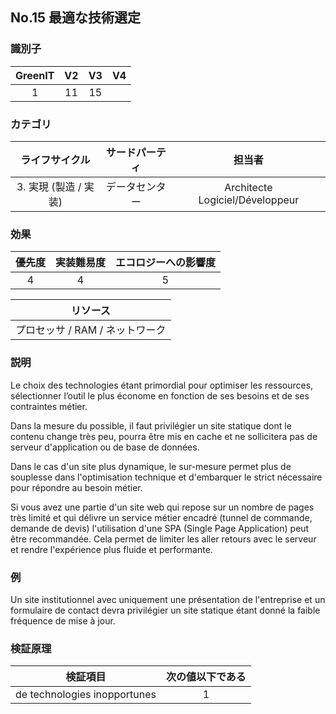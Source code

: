 ## No.15 最適な技術選定

### 識別子

| GreenIT |  V2  |  V3  |  V4  |
|:-------:|:----:|:----:|:----:|
|   1   |  11 | 15  |      |

### カテゴリ

| ライフサイクル |  サードパーティ  |  担当者  |
|:---------:|:----:|:----:|
| 3. 実現 (製造 / 実装) | データセンター | Architecte Logiciel/Développeur |

### 効果

| 優先度 |      実装難易度       |  エコロジーへの影響度    |
|:-------------------:|:-------------------------:|:---------------------:|
| 4 | 4 | 5 |

|リソース                                      |
|:----------------------------------------------------------:|
|  プロセッサ  / RAM / ネットワーク  |

### 説明

Le choix des technologies étant primordial pour optimiser les ressources, sélectionner l’outil le plus économe en fonction de ses besoins
et de ses contraintes métier.

Dans la mesure du possible, il faut privilégier un site statique dont le contenu change très peu, pourra être mis en cache et ne sollicitera pas de serveur d'application ou de base de données.

Dans le cas d'un site plus dynamique, le sur-mesure permet plus de souplesse dans l'optimisation technique et d'embarquer le strict nécessaire pour répondre au besoin métier.

Si vous avez une partie d'un site web qui repose sur un nombre de pages très limité et qui délivre un service métier encadré (tunnel de commande, demande de devis) l'utilisation d'une SPA (Single Page Application) peut être recommandée. Cela permet de limiter les aller retours avec le serveur et rendre l'expérience plus fluide et performante.

### 例

Un site institutionnel avec uniquement une présentation de l'entreprise et un formulaire de contact devra privilégier un site statique étant donné la faible fréquence de mise à jour. 

### 検証原理

| 検証項目     | 次の値以下である   |  
|-------------------|:-------------------------:|
| de technologies inopportunes  | 1  |
